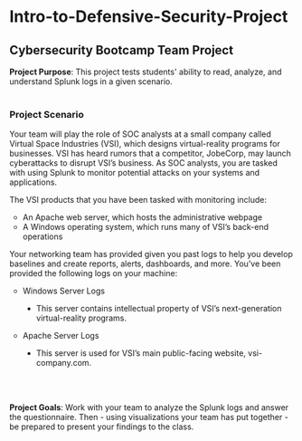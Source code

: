 # Intro-to-Defensive-Security-Project

## Cybersecurity Bootcamp Team Project

**Project Purpose**:
This project tests students' ability to read, analyze, and understand Splunk logs in a given scenario.
<br>
<br>

### Project Scenario 

Your team will play the role of SOC analysts at a small company called Virtual Space Industries (VSI), which designs virtual-reality programs for businesses.
VSI has heard rumors that a competitor, JobeCorp, may launch cyberattacks to disrupt VSI’s business. As SOC analysts, you are tasked with using Splunk to monitor potential attacks on your systems and applications.

The VSI products that you have been tasked with monitoring include:
<ul style="list-style-type: circle;">
  <li>An Apache web server, which hosts the administrative webpage</li>
  <li>A Windows operating system, which runs many of VSI’s back-end operations</li>
</ul>

Your networking team has provided given you past logs to help you develop baselines and create reports, alerts, dashboards, and more.
You’ve been provided the following logs on your machine:
<ul style="list-style-type: circle;">
  <li>Windows Server Logs</li>
  <ul style="list-style-type: disc;">
    <li>This server contains intellectual property of VSI’s next-generation virtual-reality programs.</li>
  </ul>
</ul>
<ul style="list-style-type: circle;">
  <li>Apache Server Logs</li>
    <ul style="list-style-type: disc;">
      <li>This server is used for VSI’s main public-facing website, vsi-company.com.</li>
    </ul>
</ul>
<br>
<br>

**Project Goals**: Work with your team to analyze the Splunk logs and answer the questionnaire. Then - using visualizations your team has put together - be prepared to present your findings to the class. 
